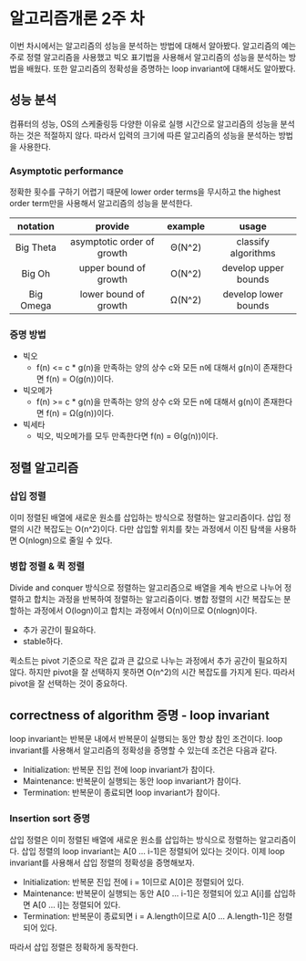# 알고리즘개론 2주 차

이번 차시에서는 알고리즘의 성능을 분석하는 방법에 대해서 알아봤다. 알고리즘의 예는 주로 정렬 알고리즘을 사용했고 빅오 표기법을 사용해서 알고리즘의 성능을 분석하는 방법을 배웠다. 또한 알고리즘의 정확성을 증명하는 loop invariant에 대해서도 알아봤다.

## 성능 분석

컴퓨터의 성능, OS의 스케줄링등 다양한 이유로 실행 시간으로 알고리즘의 성능을 분석하는 것은 적절하지 않다. 따라서 입력의 크기에 따른 알고리즘의 성능을 분석하는 방법을 사용한다.

### Asymptotic performance

정확한 횟수를 구하기 어렵기 때문에 lower order terms을 무시하고 the highest order term만을 사용해서 알고리즘의 성능을 분석한다.

| notation  |          provide           | example |        usage         |
| :-------: | :------------------------: | :-----: | :------------------: |
| Big Theta | asymptotic order of growth | Θ(N^2)  | classify algorithms  |
|  Big Oh   |   upper bound of growth    | O(N^2)  | develop upper bounds |
| Big Omega |   lower bound of growth    | Ω(N^2)  | develop lower bounds |

### 증명 방법

- 빅오
  - f(n) <= c \* g(n)을 만족하는 양의 상수 c와 모든 n에 대해서 g(n)이 존재한다면 f(n) = O(g(n))이다.
- 빅오메가
  - f(n) >= c \* g(n)을 만족하는 양의 상수 c와 모든 n에 대해서 g(n)이 존재한다면 f(n) = Ω(g(n))이다.
- 빅세타
  - 빅오, 빅오메가를 모두 만족한다면 f(n) = Θ(g(n))이다.

## 정렬 알고리즘

### 삽입 정렬

이미 정렬된 배열에 새로운 원소를 삽입하는 방식으로 정렬하는 알고리즘이다. 삽입 정렬의 시간 복잡도는 O(n^2)이다. 다만 삽입할 위치를 찾는 과정에서 이진 탐색을 사용하면 O(nlogn)으로 줄일 수 있다.

### 병합 정렬 & 퀵 정렬

Divide and conquer 방식으로 정렬하는 알고리즘으로 배열을 계속 반으로 나누어 정렬하고 합치는 과정을 반복하여 정렬하는 알고리즘이다. 병합 정렬의 시간 복잡도는 분할하는 과정에서 O(logn)이고 합치는 과정에서 O(n)이므로 O(nlogn)이다.

- 추가 공간이 필요하다.
- stable하다.

퀵소트는 pivot 기준으로 작은 값과 큰 값으로 나누는 과정에서 추가 공간이 필요하지 않다. 하지만 pivot을 잘 선택하지 못하면 O(n^2)의 시간 복잡도를 가지게 된다. 따라서 pivot을 잘 선택하는 것이 중요하다.

## correctness of algorithm 증명 - loop invariant

loop invariant는 반복문 내에서 반복문이 실행되는 동안 항상 참인 조건이다. loop invariant를 사용해서 알고리즘의 정확성을 증명할 수 있는데 조건은 다음과 같다.

- Initialization: 반복문 진입 전에 loop invariant가 참이다.
- Maintenance: 반복문이 실행되는 동안 loop invariant가 참이다.
- Termination: 반복문이 종료되면 loop invariant가 참이다.

### Insertion sort 증명

삽입 정렬은 이미 정렬된 배열에 새로운 원소를 삽입하는 방식으로 정렬하는 알고리즘이다. 삽입 정렬의 loop invariant는 A[0 ... i-1]은 정렬되어 있다는 것이다. 이제 loop invariant를 사용해서 삽입 정렬의 정확성을 증명해보자.

- Initialization: 반복문 진입 전에 i = 1이므로 A[0]은 정렬되어 있다.
- Maintenance: 반복문이 실행되는 동안 A[0 ... i-1]은 정렬되어 있고 A[i]를 삽입하면 A[0 ... i]는 정렬되어 있다.
- Termination: 반복문이 종료되면 i = A.length이므로 A[0 ... A.length-1]은 정렬되어 있다.

따라서 삽입 정렬은 정확하게 동작한다.
